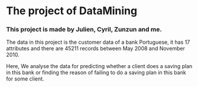<h1>The project of DataMining</h1>
<h3>This project is made by Julien, Cyril, Zunzun and me.</h3>
<p>The data in this project is the customer data of a bank Portuguese, it has 17 attributes and there are 45211 records 
between May 2008 and November 2010.</p>
<p>Here, We analyse the data for predicting whether a client does a saving plan in this bank or finding the reason of failing to do a
saving plan in this bank for some client.</p>
<p><b></b></p>
<p><b></b></p>
<p><b></b></p>

